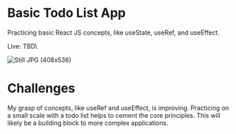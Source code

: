 # Basic Todo List App

Practicing basic React JS concepts, like useState, useRef, and useEffect.

Live: TBD\

![Still JPG (408x536)](https://user-images.githubusercontent.com/47830532/105261025-831c9100-5b54-11eb-8603-5f9779b733bd.jpg)

# Challenges

My grasp of concepts, like useRef and useEffect, is improving. Practicing on a small scale with a todo list helps to cement the core principles. This will likely be a building block to more complex applications.
